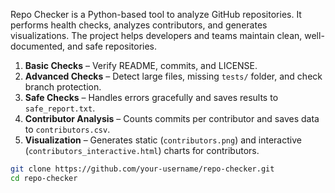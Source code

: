 
Repo Checker is a Python-based tool to analyze GitHub repositories. It performs health checks, analyzes contributors, and generates visualizations. The project helps developers and teams maintain clean, well-documented, and safe repositories.


1. **Basic Checks** – Verify README, commits, and LICENSE.
2. **Advanced Checks** – Detect large files, missing `tests/` folder, and check branch protection.
3. **Safe Checks** – Handles errors gracefully and saves results to `safe_report.txt`.
4. **Contributor Analysis** – Counts commits per contributor and saves data to `contributors.csv`.
5. **Visualization** – Generates static (`contributors.png`) and interactive (`contributors_interactive.html`) charts for contributors.



```bash
git clone https://github.com/your-username/repo-checker.git
cd repo-checker

